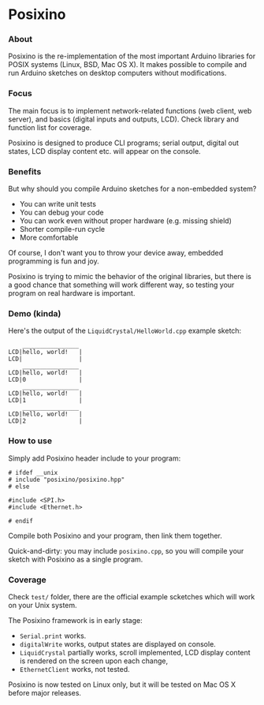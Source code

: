 Posixino
========

### About ###

Posixino is the re-implementation 
of the most important Arduino libraries for
POSIX systems (Linux, BSD, Mac OS X).
It makes possible to compile and run
Arduino sketches on desktop computers
without modifications.

### Focus ###

The main focus is to implement network-related
functions (web client, web server),
and basics (digital inputs and outputs, LCD).
Check library and function list for coverage. 

Posixino is designed to produce CLI programs;
serial output, digital out states, LCD display content etc.
will appear on the console.

### Benefits ###

But why should you compile Arduino
sketches for a non-embedded system?

- You can write unit tests
- You can debug your code
- You can work even without proper hardware (e.g. missing shield)
- Shorter compile-run cycle
- More comfortable

Of course, I don't want you to throw your device away,
embedded programming is fun and joy. 

Posixino is trying to mimic the behavior of the original libraries,
but there is a good chance that something will work different way,
so testing your program on real hardware is important.

### Demo (kinda) ###

Here's the output of the 
`LiquidCrystal/HelloWorld.cpp` example sketch:
    
```
    ________________
LCD|hello, world!   |
LCD|                |
    ________________
LCD|hello, world!   |
LCD|0               |
    ________________
LCD|hello, world!   |
LCD|1               |
    ________________
LCD|hello, world!   |
LCD|2               |
```

### How to use ###

Simply add Posixino header include to your program:

```
# ifdef __unix
# include "posixino/posixino.hpp"
# else

#include <SPI.h>
#include <Ethernet.h>

# endif
```
Compile both Posixino and your program,
then link them together.

Quick-and-dirty: you may include `posixino.cpp`, 
so you will compile your sketch with Posixino as a single program.

### Coverage ###

Check `test/` folder, there are the official example scketches
which will work on your Unix system.

The Posixino framework is in early stage:

- `Serial.print` works.
- `digitalWrite` works, output states are displayed on console.
- `LiquidCrystal` partially works, scroll implemented,
LCD display content is rendered on the screen upon each change,
- `EthernetClient` works, not tested.

Posixino is now tested on Linux only,
but it will be tested on Mac OS X before major releases.
